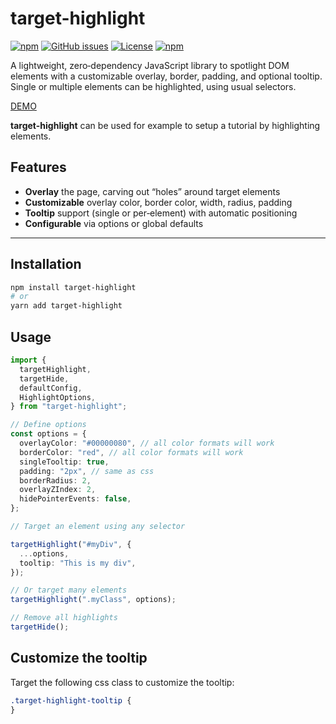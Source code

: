 # target-highlight

[![npm](https://img.shields.io/npm/v/target-highlight)](https://github.com/graphieros/target-highlight)
[![GitHub issues](https://img.shields.io/github/issues/graphieros/target-highlight)](https://github.com/graphieros/target-highlight/issues)
[![License](https://img.shields.io/badge/license-MIT-green)](https://github.com/graphieros/target-highlight?tab=MIT-1-ov-file#readme)
[![npm](https://img.shields.io/npm/dt/target-highlight)](https://github.com/graphieros/target-highlight)

A lightweight, zero‑dependency JavaScript library to spotlight DOM elements with a customizable overlay, border, padding, and optional tooltip. Single or multiple elements can be highlighted, using usual selectors.

[DEMO](https://target-highlight.graphieros.com)

**target-highlight** can be used for example to setup a tutorial by highlighting elements.

## Features

- **Overlay** the page, carving out “holes” around target elements
- **Customizable** overlay color, border color, width, radius, padding
- **Tooltip** support (single or per‑element) with automatic positioning
- **Configurable** via options or global defaults

---

## Installation

```bash
npm install target-highlight
# or
yarn add target-highlight
```

## Usage

```ts
import {
  targetHighlight,
  targetHide,
  defaultConfig,
  HighlightOptions,
} from "target-highlight";

// Define options
const options = {
  overlayColor: "#00000080", // all color formats will work
  borderColor: "red", // all color formats will work
  singleTooltip: true,
  padding: "2px", // same as css
  borderRadius: 2,
  overlayZIndex: 2,
  hidePointerEvents: false,
};

// Target an element using any selector

targetHighlight("#myDiv", {
  ...options,
  tooltip: "This is my div",
});

// Or target many elements
targetHighlight(".myClass", options);

// Remove all highlights
targetHide();
```

## Customize the tooltip

Target the following css class to customize the tooltip:

```css
.target-highlight-tooltip {
}
```
